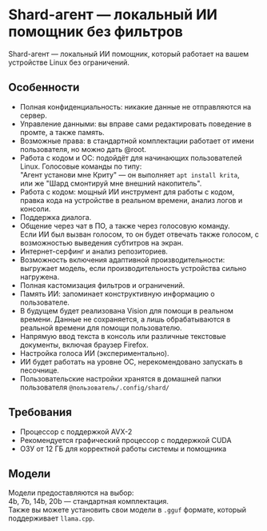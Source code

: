# Shard-агент — локальный ИИ помощник без фильтров

Shard-агент — локальный ИИ помощник, который работает на вашем устройстве Linux без ограничений.

## Особенности

- Полная конфиденциальность: никакие данные не отправляются на сервер.
- Управление данными: вы вправе сами редактировать поведение в промте, а также память.
- Возможные права: в стандартной комплектации работает от имени пользователя, но можно дать @root.
- Работа с кодом и ОС: подойдёт для начинающих пользователей Linux. Голосовые команды по типу:  
  "Агент установи мне Криту" — он выполняет `apt install krita`,  
  или же "Шард смонтируй мне внешний накопитель".
- Работа с кодом: мощный ИИ инструмент для работы с кодом, правка кода на устройстве в реальном времени, анализ логов и консоли.
- Поддержка диалога.
- Общение через чат в ПО, а также через голосовую команду.  
  Если ИИ был вызван голосом, то он будет отвечать также голосом, с возможностью выведения субтитров на экран.
- Интернет-серфинг и анализ репозиториев.
- Возможность включения адаптивной производительности: выгружает модель, если производительность устройства сильно нагружена.
- Полная кастомизация фильтров и ограничений.
- Память ИИ: запоминает конструктивную информацию о пользователе.
- В будущем будет реализована Vision для помощи в реальном времени. Данные не сохраняется, а лишь обрабатываются в реальной времени для помощи пользователю.
- Напрямую ввод текста в консоль или различные текстовые документы, включая браузер Firefox.
- Настройка голоса ИИ (экспериментально).
- ИИ будет работать на уровне ОС, нерекомендовано запускать в песочнице.
- Пользовательские настройки хранятся в домашней папки пользователя `@пользователь/.config/shard/`

## Требования

- Процессор с поддержкой AVX-2
- Рекомендуется графический процессор с поддержкой CUDA
- ОЗУ от 12 ГБ для корректной работы системы и помощника

## Модели

Модели предоставляются на выбор:  
4b, 7b, 14b, 20b — стандартная комплектация.  
Также вы можете установить свои модели в `.gguf` формате, который поддерживает `llama.cpp`.